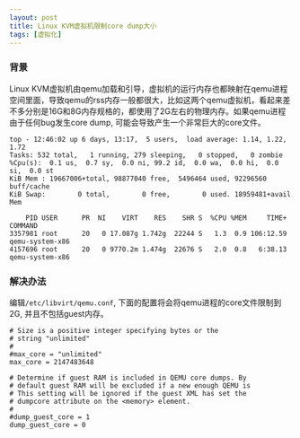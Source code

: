 ```yaml
---
layout: post
title: Linux KVM虚拟机限制core dump大小
tags: [虚拟化]
---
```


### 背景

Linux KVM虚拟机由qemu加载和引导，虚拟机的运行内存也都映射在qemu进程空间里面，导致qemu的rss内存一般都很大，比如这两个qemu虚拟机，看起来差不多分别是16G和8G内存规格的，都使用了2G左右的物理内存。如果qemu进程由于任何bug发生core dump, 可能会导致产生一个非常巨大的core文件。

```
top - 12:46:02 up 6 days, 13:17,  5 users,  load average: 1.14, 1.22, 1.72
Tasks: 532 total,   1 running, 279 sleeping,   0 stopped,   0 zombie
%Cpu(s):  0.1 us,  0.7 sy,  0.0 ni, 99.2 id,  0.0 wa,  0.0 hi,  0.0 si,  0.0 st
KiB Mem : 19667006+total, 98877040 free,  5496464 used, 92296560 buff/cache
KiB Swap:        0 total,        0 free,        0 used. 18959481+avail Mem

    PID USER      PR  NI    VIRT    RES    SHR S  %CPU %MEM     TIME+ COMMAND
3357981 root      20   0 17.087g 1.742g  22244 S   1.3  0.9 106:12.59 qemu-system-x86
4157696 root      20   0 9770.2m 1.474g  22676 S   2.0  0.8   6:38.13 qemu-system-x86
```


### 解决办法

编辑`/etc/libvirt/qemu.conf`, 下面的配置将会将qemu进程的core文件限制到2G, 并且不包括guest内存。

```
# Size is a positive integer specifying bytes or the
# string "unlimited"
#
#max_core = "unlimited"
max_core = 2147483648

# Determine if guest RAM is included in QEMU core dumps. By
# default guest RAM will be excluded if a new enough QEMU is
# This setting will be ignored if the guest XML has set the
# dumpcore attribute on the <memory> element.
#
#dump_guest_core = 1
dump_guest_core = 0

```
